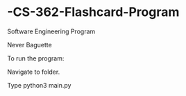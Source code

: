 # -CS-362-Flashcard-Program
Software Engineering Program


Never Baguette


To run the program:

Navigate to folder.

Type python3 main.py
